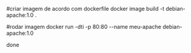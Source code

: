 #criar imagem de acordo com dockerfile
docker image build -t debian-apache:1.0 .


#rodar imagem
 docker run -dti -p 80:80 --name meu-apache debian-apache:1.0
 

done

